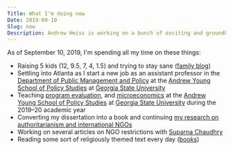 ```yaml
---
Title: What I'm doing now
Date: 2019-09-10
Slug: now
Description: Andrew Heiss is working on a bunch of exciting and groundbreaking projects
---
```


As of September 10, 2019, I'm spending all my time on these things:

* Raising 5 kids (12, 9.5, 7, 4, 1.5) and trying to stay sane ([family blog](http://www.heissatopia.com/))
* Settling into Atlanta as I start a new job as an assistant professor in the [Department of Public Management and Policy](https://aysps.gsu.edu/public-management-policy/) at the [Andrew Young School of Policy Studies](https://aysps.gsu.edu/) at [Georgia State University](https://www.gsu.edu/)
* Teaching [program evaluation](https://evalf19.classes.andrewheiss.com/), and [microeconomics](https://econf19.classes.andrewheiss.com/) at the [Andrew Young School of Policy Studies](https://aysps.gsu.edu/) at [Georgia State University](https://www.gsu.edu/) during the 2019–20 academic year
* Converting my dissertation into a book and continuing [my research on authoritarianism and international NGOs](https://www.ingoresearch.org/)
* Working on several articles on NGO restrictions with [Suparna Chaudhry](http://www.suparnachaudhry.com/)
* Reading some sort of religiously themed text every day ([books](https://www.goodreads.com/review/list/2733632-andrew-heiss?shelf=religious))
